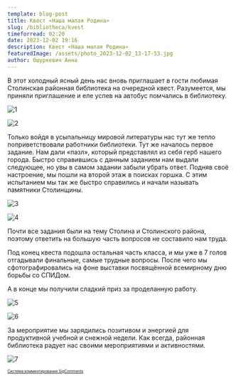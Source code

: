 ```yaml
---
template: blog-post
title: Квест «Наша малая Родина»
slug: /bibliotheca/kvest
timeforread: 02:20
date: 2023-12-02 19:16
description: Квест «Наша малая Родина»
featuredImage: /assets/photo_2023-12-02_13-17-53.jpg
author: Ошуркевич Анна
---
```

В этот холодный ясный день нас вновь приглашает в гости любимая Столинская районная библиотека на очередной квест. Разумеется, мы приняли приглашение и еле успев на автобус помчались в библиотеку.

![1](/assets/photo_1_2023-12-02_19-28-43.jpg "1")

![2](/assets/photo_3_2023-12-02_19-28-43.jpg "2")

Только войдя в усыпальницу мировой литературы нас тут же тепло поприветствовали работники библиотеки. Тут же началось первое задание. Нам дали «пазл», который представлял из себя герб нашего города. Быстро справившись с данным заданием нам выдали следующее, но увы в самом задании забыли убрать ответ. Подняв своё настроение, мы пошли на второй этаж в поисках горшка. С этим испытанием мы так же быстро справились и начали называть памятники Столинщины.

![3](/assets/photo_4_2023-12-02_19-28-43.jpg "3")

![4](/assets/photo_6_2023-12-02_19-28-43.jpg "4")

Почти все задания были на тему Столина и Столинского района, поэтому ответить на большую часть вопросов не составило нам труда.

Под конец квеста подошла остальная часть класса, и мы уже в 7 голов отгадывали финальные, самые трудные вопросы. После чего мы сфотографировались на фоне выставки посвящённой всемирному дню борьбы со СПИДом.

А в конце мы получили сладкий приз за проделанную работу.

![5](/assets/photo_5_2023-12-02_19-28-43.jpg "5")

![6](/assets/photo_8_2023-12-02_19-28-43.jpg "6")

За мероприятие мы зарядились позитивом и энергией для продуктивной учебной и снежной недели. Как всегда, районная библиотека радует нас своими мероприятиями и активностями.

![7](/assets/photo_9_2023-12-02_19-28-43.jpg "7")

<div id="sigCommentsBlock"></div>
	<a href="http://sigcomments.com" style="font-size: 0.6em;">Система комментирования SigComments</a>
	<script type="text/javascript">
		(function(){
			var host_id = '7248';
			var script = document.createElement('script');
			script.type = 'text/javascript';
			script.async = true;
			script.src = '//sigcomments.com/chat/?host_id='+host_id;
			var ss = document.getElementsByTagName('script')[0]; 
			ss.parentNode.insertBefore(script, ss);
		})();
	</script>